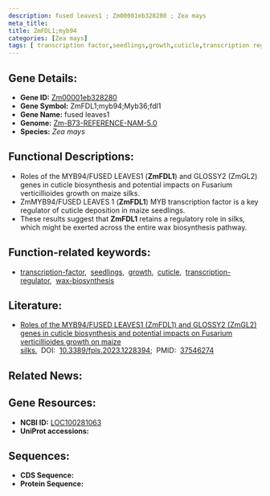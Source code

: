 ```yaml
---
description: fused leaves1 ; Zm00001eb328280 ; Zea mays
meta_title:
title: ZmFDL1;myb94
categories: [Zea mays]
tags: [ transcription factor,seedlings,growth,cuticle,transcription regulator,wax biosynthesis ]
---
```


## Gene Details:
- **Gene ID:**	[Zm00001eb328280](https://www.maizegdb.org/gene_center/gene/Zm00001eb328280)
- **Gene Symbol:** ZmFDL1;myb94;Myb36;fdl1
- **Gene Name:** fused leaves1
- **Genome:** [Zm-B73-REFERENCE-NAM-5.0](https://www.maizegdb.org/genome/assembly/Zm-B73-REFERENCE-NAM-5.0)
- **Species:** *Zea mays*

## Functional Descriptions:
   - Roles of the MYB94/FUSED LEAVES1 (**ZmFDL1**) and GLOSSY2 (ZmGL2) genes in cuticle biosynthesis and potential impacts on Fusarium verticillioides growth on maize silks.
   - ZmMYB94/FUSED LEAVES 1 (**ZmFDL1**) MYB transcription factor is a key regulator of cuticle deposition in maize seedlings.
   - These results suggest that **ZmFDL1** retains a regulatory role in silks, which might be exerted across the entire wax biosynthesis pathway.

## Function-related keywords:
- [transcription-factor](/tags/transcription-factor/),&nbsp;&nbsp;[seedlings](/tags/seedlings/),&nbsp;&nbsp;[growth](/tags/growth/),&nbsp;&nbsp;[cuticle](/tags/cuticle/),&nbsp;&nbsp;[transcription-regulator](/tags/transcription-regulator/),&nbsp;&nbsp;[wax-biosynthesis](/tags/wax-biosynthesis/)

## Literature:
   - [Roles of the MYB94/FUSED LEAVES1 (ZmFDL1) and GLOSSY2 (ZmGL2) genes in cuticle biosynthesis and potential impacts on Fusarium verticillioides growth on maize silks.]( https://www.ncbi.nlm.nih.gov/pmc/articles/PMC10399752/)&nbsp;&nbsp;DOI:&nbsp;&nbsp;[10.3389/fpls.2023.1228394](https://www.ncbi.nlm.nih.gov/pmc/articles/PMC10399752/);&nbsp;&nbsp;PMID:&nbsp;&nbsp;[37546274](https://pubmed.ncbi.nlm.nih.gov/37546274/)

## Related News:

## Gene Resources:
- **NCBI ID:**  [LOC100281063](https://www.ncbi.nlm.nih.gov/gene/?term=LOC100281063)
- **UniProt accessions:** [](https://www.uniprot.org/uniprotkb//entry)



## Sequences:
- **CDS Sequence:**
- **Protein Sequence:**
